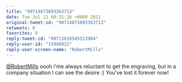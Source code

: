 ```yaml
---
title: "90714873893363713"
date: Tue Jul 12 09:31:26 +0000 2011
original-tweet-id: "90714873893363713"
retweets: 0
favorites: 0
reply-tweet-id: "90713818585513984"
reply-user-id: "15946021"
reply-user-screen-name: "RobertMills"
---
```

<a href="https://twitter.com/RobertMills">@RobertMills</a> oooh i'me always reluctant to get the engraving, but in a company situation I can see the desire :) You've lost it forever now!
